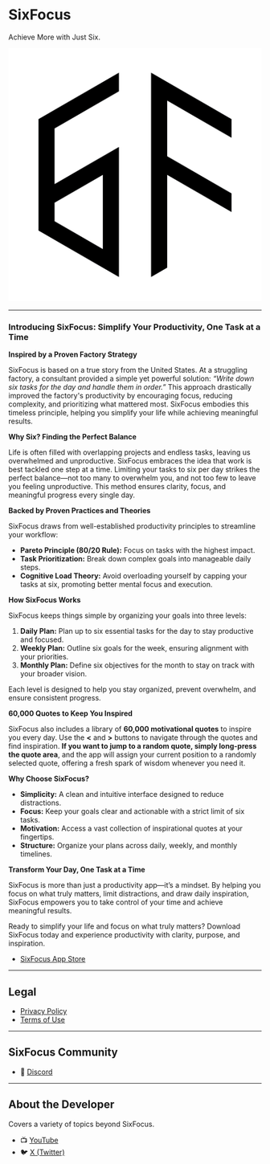 # SixFocus
Achieve More with Just Six.

<img src="https://github.com/SunKimBusan/SixFocus/blob/main/images/logo_1024.png?raw=true" alt="SixFocus Logo" width="512"/>

---

### Introducing SixFocus: Simplify Your Productivity, One Task at a Time

**Inspired by a Proven Factory Strategy**

SixFocus is based on a true story from the United States. At a struggling factory, a consultant provided a simple yet powerful solution: *“Write down six tasks for the day and handle them in order.”* This approach drastically improved the factory's productivity by encouraging focus, reducing complexity, and prioritizing what mattered most. SixFocus embodies this timeless principle, helping you simplify your life while achieving meaningful results.

**Why Six? Finding the Perfect Balance**

Life is often filled with overlapping projects and endless tasks, leaving us overwhelmed and unproductive. SixFocus embraces the idea that work is best tackled one step at a time. Limiting your tasks to six per day strikes the perfect balance—not too many to overwhelm you, and not too few to leave you feeling unproductive. This method ensures clarity, focus, and meaningful progress every single day.

**Backed by Proven Practices and Theories**

SixFocus draws from well-established productivity principles to streamline your workflow:
- **Pareto Principle (80/20 Rule):** Focus on tasks with the highest impact.
- **Task Prioritization:** Break down complex goals into manageable daily steps.
- **Cognitive Load Theory:** Avoid overloading yourself by capping your tasks at six, promoting better mental focus and execution.

**How SixFocus Works**

SixFocus keeps things simple by organizing your goals into three levels:
1. **Daily Plan:** Plan up to six essential tasks for the day to stay productive and focused.
2. **Weekly Plan:** Outline six goals for the week, ensuring alignment with your priorities.
3. **Monthly Plan:** Define six objectives for the month to stay on track with your broader vision.

Each level is designed to help you stay organized, prevent overwhelm, and ensure consistent progress.

**60,000 Quotes to Keep You Inspired**

SixFocus also includes a library of **60,000 motivational quotes** to inspire you every day. Use the **<** and **>** buttons to navigate through the quotes and find inspiration. **If you want to jump to a random quote, simply long-press the quote area**, and the app will assign your current position to a randomly selected quote, offering a fresh spark of wisdom whenever you need it.

**Why Choose SixFocus?**

- **Simplicity:** A clean and intuitive interface designed to reduce distractions.
- **Focus:** Keep your goals clear and actionable with a strict limit of six tasks.
- **Motivation:** Access a vast collection of inspirational quotes at your fingertips.
- **Structure:** Organize your plans across daily, weekly, and monthly timelines.

**Transform Your Day, One Task at a Time**

SixFocus is more than just a productivity app—it’s a mindset. By helping you focus on what truly matters, limit distractions, and draw daily inspiration, SixFocus empowers you to take control of your time and achieve meaningful results.

Ready to simplify your life and focus on what truly matters? Download SixFocus today and experience productivity with clarity, purpose, and inspiration.

- [SixFocus App Store](https://apps.apple.com/us/app/sixfocus/id6738138035)

---

## Legal
- [Privacy Policy](https://github.com/SunKimBusan/SixFocus/blob/main/PrivacyPolicy.md)
- [Terms of Use](https://github.com/SunKimBusan/SixFocus/blob/main/TermsOfUse.md)

---

## SixFocus Community

- 💬 [Discord](https://discord.gg/TYAcmdEHxy)

---

## About the Developer
Covers a variety of topics beyond SixFocus.

- 📺 [YouTube](https://www.youtube.com/@ZirohStory)
- 🐦 [X (Twitter)](https://x.com/taeyangkim91)

